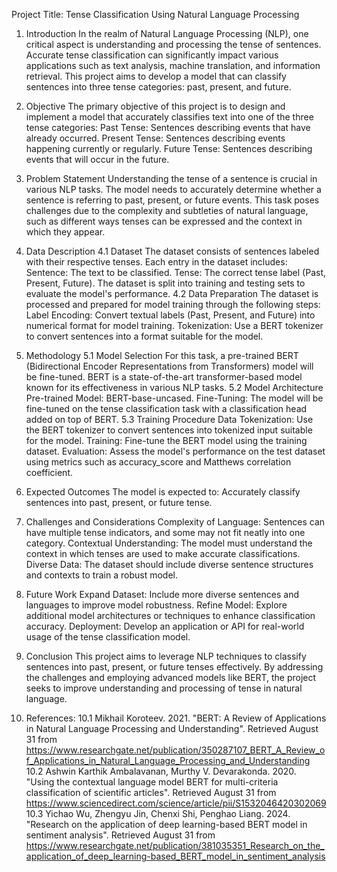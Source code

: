 Project Title: Tense Classification Using Natural Language Processing

1. Introduction
In the realm of Natural Language Processing (NLP), one critical aspect is understanding and processing the tense of sentences. Accurate tense classification can significantly impact various applications such as text analysis, machine translation, and information retrieval. This project aims to develop a model that can classify sentences into three tense categories: past, present, and future.

2. Objective
The primary objective of this project is to design and implement a model that accurately classifies text into one of the three tense categories:
Past Tense: Sentences describing events that have already occurred.
Present Tense: Sentences describing events happening currently or regularly.
Future Tense: Sentences describing events that will occur in the future.

3. Problem Statement
Understanding the tense of a sentence is crucial in various NLP tasks. The model needs to accurately determine whether a sentence is referring to past, present, or future events. This task poses challenges due to the complexity and subtleties of natural language, such as different ways tenses can be expressed and the context in which they appear.

4. Data Description
4.1 Dataset
The dataset consists of sentences labeled with their respective tenses. Each entry in the dataset includes:
Sentence: The text to be classified.
Tense: The correct tense label (Past, Present, Future).
The dataset is split into training and testing sets to evaluate the model's performance.
4.2 Data Preparation
The dataset is processed and prepared for model training through the following steps:
Label Encoding: Convert textual labels (Past, Present, and Future) into numerical format for model training.
Tokenization: Use a BERT tokenizer to convert sentences into a format suitable for the model.

5. Methodology
5.1 Model Selection
For this task, a pre-trained BERT (Bidirectional Encoder Representations from Transformers) model will be fine-tuned. BERT is a state-of-the-art transformer-based model known for its effectiveness in various NLP tasks.
5.2 Model Architecture
Pre-trained Model: BERT-base-uncased.
Fine-Tuning: The model will be fine-tuned on the tense classification task with a classification head added on top of BERT.
5.3 Training Procedure
Data Tokenization: Use the BERT tokenizer to convert sentences into tokenized input suitable for the model.
Training: Fine-tune the BERT model using the training dataset.
Evaluation: Assess the model's performance on the test dataset using metrics such as accuracy_score and Matthews correlation coefficient.

6. Expected Outcomes
The model is expected to:
Accurately classify sentences into past, present, or future tense.

7. Challenges and Considerations
Complexity of Language: Sentences can have multiple tense indicators, and some may not fit neatly into one category.
Contextual Understanding: The model must understand the context in which tenses are used to make accurate classifications.
Diverse Data: The dataset should include diverse sentence structures and contexts to train a robust model.

8. Future Work
Expand Dataset: Include more diverse sentences and languages to improve model robustness.
Refine Model: Explore additional model architectures or techniques to enhance classification accuracy.
Deployment: Develop an application or API for real-world usage of the tense classification model.

9. Conclusion
This project aims to leverage NLP techniques to classify sentences into past, present, or future tenses effectively. By addressing the challenges and employing advanced models like BERT, the project seeks to improve understanding and processing of tense in natural language.

10. References:
10.1 Mikhail Koroteev. 2021. "BERT: A Review of Applications in Natural Language Processing and Understanding". Retrieved August 31 from https://www.researchgate.net/publication/350287107_BERT_A_Review_of_Applications_in_Natural_Language_Processing_and_Understanding
10.2 Ashwin Karthik Ambalavanan, Murthy V. Devarakonda. 2020. "Using the contextual language model BERT for multi-criteria classification of scientific articles". Retrieved August 31 from https://www.sciencedirect.com/science/article/pii/S1532046420302069
10.3 Yichao Wu, Zhengyu Jin, Chenxi Shi, Penghao Liang. 2024. "Research on the application of deep learning-based BERT model in sentiment analysis". Retrieved August 31 from https://www.researchgate.net/publication/381035351_Research_on_the_application_of_deep_learning-based_BERT_model_in_sentiment_analysis

